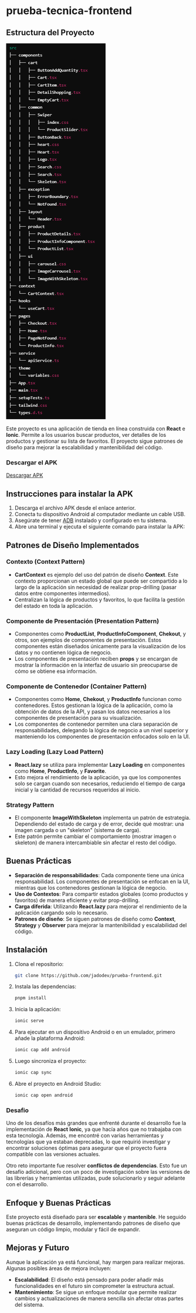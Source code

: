 # prueba-tecnica-frontend
## Estructura del Proyecto

![Estructura](/public/assets/estructura.png)

Este proyecto es una aplicación de tienda en línea construida con **React** e **Ionic**. Permite a los usuarios buscar productos, ver detalles de los productos y gestionar su lista de favoritos. El proyecto sigue patrones de diseño para mejorar la escalabilidad y mantenibilidad del código.

### Descargar el APK
[Descargar APK](https://drive.google.com/file/d/1i7J5ee3NPjOyfQNoQ7mgGyyEoZlvxVCK/view?usp=drive_link)
## Instrucciones para instalar la APK

1. Descarga el archivo APK desde el enlace anterior.
2. Conecta tu dispositivo Android al computador mediante un cable USB.
3. Asegúrate de tener [ADB](https://developer.android.com/studio/command-line/adb) instalado y configurado en tu sistema.
4. Abre una terminal y ejecuta el siguiente comando para instalar la APK:

## Patrones de Diseño Implementados

### Contexto (Context Pattern)
- **CartContext** es ejemplo del uso del patrón de diseño **Context**. Este contexto proporcionan un estado global que puede ser compartido a lo largo de la aplicación sin necesidad de realizar prop-drilling (pasar datos entre componentes intermedios). 
- Centralizan la lógica de productos y favoritos, lo que facilita la gestión del estado en toda la aplicación.

### Componente de Presentación (Presentation Pattern)
- Componentes como **ProductList**, **ProductInfoComponent**, **Chekout**, y otros, son ejemplos de componentes de presentación. Estos componentes están diseñados únicamente para la visualización de los datos y no contienen lógica de negocio.
- Los componentes de presentación reciben **props** y se encargan de mostrar la información en la interfaz de usuario sin preocuparse de cómo se obtiene esa información.

### Componente de Contenedor (Container Pattern)
- Componentes como **Home**, **Chekout**, y **ProductInfo** funcionan como contenedores. Estos gestionan la lógica de la aplicación, como la obtención de datos de la API, y pasan los datos necesarios a los componentes de presentación para su visualización.
- Los componentes de contenedor permiten una clara separación de responsabilidades, delegando la lógica de negocio a un nivel superior y manteniendo los componentes de presentación enfocados solo en la UI.

### Lazy Loading (Lazy Load Pattern)
- **React.lazy** se utiliza para implementar **Lazy Loading** en componentes como **Home**, **ProductInfo**, y **Favorite**. 
- Esto mejora el rendimiento de la aplicación, ya que los componentes solo se cargan cuando son necesarios, reduciendo el tiempo de carga inicial y la cantidad de recursos requeridos al inicio.

### Strategy Pattern
- El componente **ImageWithSkeleton** implementa un patrón de estrategia. Dependiendo del estado de carga y de error, decide qué mostrar: una imagen cargada o un "skeleton" (sistema de carga).
- Este patrón permite cambiar el comportamiento (mostrar imagen o skeleton) de manera intercambiable sin afectar el resto del código.

## Buenas Prácticas

- **Separación de responsabilidades**: Cada componente tiene una única responsabilidad. Los componentes de presentación se enfocan en la UI, mientras que los contenedores gestionan la lógica de negocio.
- **Uso de Contextos**: Para compartir estados globales (como productos y favoritos) de manera eficiente y evitar prop-drilling.
- **Carga diferida**: Utilizando **React.lazy** para mejorar el rendimiento de la aplicación cargando solo lo necesario.
- **Patrones de diseño**: Se siguen patrones de diseño como **Context**, **Strategy** y **Observer** para mejorar la mantenibilidad y escalabilidad del código.

## Instalación

1. Clona el repositorio:
    ```bash
    git clone https://github.com/jadodev/prueba-frontend.git
    ```

2. Instala las dependencias:
    ```bash
    pnpm install
    ```

3. Inicia la aplicación:
    ```bash
    ionic serve
    ```

4. Para ejecutar en un dispositivo Android o en un emulador, primero añade la plataforma Android:
    ```bash
    ionic cap add android
    ```

5. Luego sincroniza el proyecto:
    ```bash
    ionic cap sync
    ```

6. Abre el proyecto en Android Studio:
    ```bash
    ionic cap open android
    ```
### Desafio

Uno de los desafíos más grandes que enfrenté durante el desarrollo fue la implementación de **React** **Ionic**, ya que hacía años que no trabajaba con esta tecnología. Además, me encontré con varias herramientas y tecnologías que ya estaban deprecadas, lo que requirió investigar y encontrar soluciones óptimas para asegurar que el proyecto fuera compatible con las versiones actuales.

Otro reto importante fue resolver **conflictos de dependencias**. Esto fue un desafío adicional, pero con un poco de investigación sobre las versiones de las librerías y herramientas utilizadas, pude solucionarlo y seguir adelante con el desarrollo.

## Enfoque y Buenas Prácticas

Este proyecto está diseñado para ser **escalable** y **mantenible**. He seguido buenas prácticas de desarrollo, implementando patrones de diseño que aseguran un código limpio, modular y fácil de expandir.

## Mejoras y Futuro

Aunque la aplicación ya está funcional, hay margen para realizar mejoras. Algunas posibles áreas de mejora incluyen:

- **Escalabilidad**: El diseño está pensado para poder añadir más funcionalidades en el futuro sin comprometer la estructura actual.
- **Mantenimiento**: Se sigue un enfoque modular que permite realizar cambios y actualizaciones de manera sencilla sin afectar otras partes del sistema.
